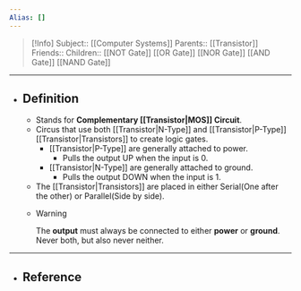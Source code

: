 ```yaml
---
Alias: []
---
```

> [!Info]
> Subject:: [[Computer Systems]]
> Parents:: [[Transistor]]
> Friends:: 
> Children:: [[NOT Gate]] [[OR Gate]] [[NOR Gate]] [[AND Gate]] [[NAND Gate]]
---
- ## Definition
	- Stands for **Complementary [[Transistor|MOS]] Circuit**.
	- Circus that use both [[Transistor|N-Type]] and [[Transistor|P-Type]] [[Transistor|Transistors]] to create logic gates.
		- [[Transistor|P-Type]] are generally attached to power.
			- Pulls the output UP when the input is 0.
		- [[Transistor|N-Type]] are generally attached to ground.
			- Pulls the output DOWN when the input is 1.
	- The [[Transistor|Transistors]] are placed in either Serial(One after the other) or Parallel(Side by side).
	- > [!Warning]
	  > The **output** must always be connected to either **power** or **ground**. Never both, but also never neither.
---
- ## Reference